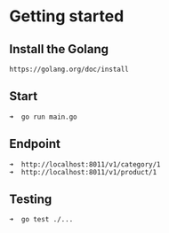 # Getting started

## Install the Golang
```
https://golang.org/doc/install
```

## Start
```
➜  go run main.go
```

## Endpoint
```
➜  http://localhost:8011/v1/category/1
➜  http://localhost:8011/v1/product/1
```

## Testing
```
➜  go test ./...
```
